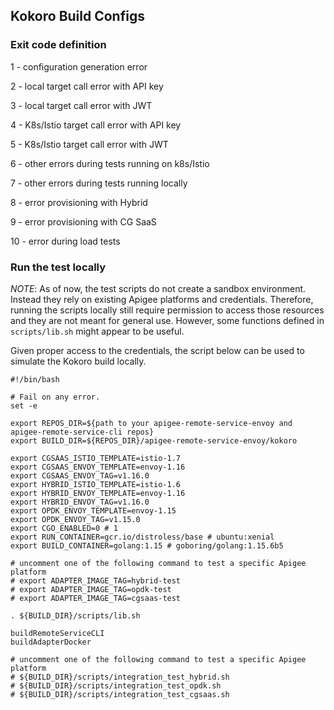 ## Kokoro Build Configs

### Exit code definition

1 - configuration generation error

2 - local target call error with API key

3 - local target call error with JWT

4 - K8s/Istio target call error with API key

5 - K8s/Istio target call error with JWT

6 - other errors during tests running on k8s/Istio

7 - other errors during tests running locally

8 - error provisioning with Hybrid

9 - error provisioning with CG SaaS

10 - error during load tests

### Run the test locally

*NOTE*: As of now, the test scripts do not create a sandbox environment. Instead they rely on existing Apigee platforms and credentials. Therefore, running the scripts locally still require permission to access those resources and they are not meant for general use. However, some functions defined in `scripts/lib.sh` might appear to be useful.

Given proper access to the credentials, the script below can be used to simulate the Kokoro build locally.

```
#!/bin/bash

# Fail on any error.
set -e

export REPOS_DIR=${path to your apigee-remote-service-envoy and apigee-remote-service-cli repos}
export BUILD_DIR=${REPOS_DIR}/apigee-remote-service-envoy/kokoro

export CGSAAS_ISTIO_TEMPLATE=istio-1.7
export CGSAAS_ENVOY_TEMPLATE=envoy-1.16
export CGSAAS_ENVOY_TAG=v1.16.0
export HYBRID_ISTIO_TEMPLATE=istio-1.6
export HYBRID_ENVOY_TEMPLATE=envoy-1.16
export HYBRID_ENVOY_TAG=v1.16.0
export OPDK_ENVOY_TEMPLATE=envoy-1.15
export OPDK_ENVOY_TAG=v1.15.0
export CGO_ENABLED=0 # 1
export RUN_CONTAINER=gcr.io/distroless/base # ubuntu:xenial
export BUILD_CONTAINER=golang:1.15 # goboring/golang:1.15.6b5

# uncomment one of the following command to test a specific Apigee platform
# export ADAPTER_IMAGE_TAG=hybrid-test
# export ADAPTER_IMAGE_TAG=opdk-test
# export ADAPTER_IMAGE_TAG=cgsaas-test

. ${BUILD_DIR}/scripts/lib.sh

buildRemoteServiceCLI
buildAdapterDocker

# uncomment one of the following command to test a specific Apigee platform
# ${BUILD_DIR}/scripts/integration_test_hybrid.sh
# ${BUILD_DIR}/scripts/integration_test_opdk.sh
# ${BUILD_DIR}/scripts/integration_test_cgsaas.sh
```
